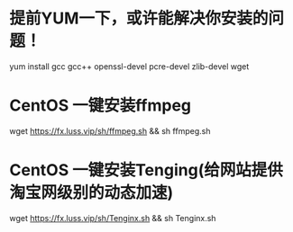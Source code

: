   # 提前YUM一下，或许能解决你安装的问题！
yum install gcc gcc++ openssl-devel pcre-devel zlib-devel wget
  # CentOS 一键安装ffmpeg
wget https://fx.luss.vip/sh/ffmpeg.sh && sh ffmpeg.sh
  # CentOS 一键安装Tenging(给网站提供淘宝网级别的动态加速)
wget https://fx.luss.vip/sh/Tenginx.sh && sh Tenginx.sh
